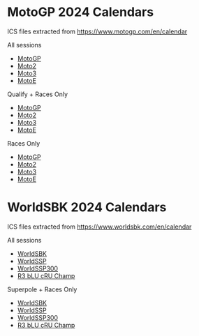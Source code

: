 # MotoGP 2024 Calendars

ICS files extracted from <a href="https://www.motogp.com/en/calendar">https://www.motogp.com/en/calendar</a>

All sessions
- <a href="motogp/2024/MotoGP_2024_calendar.ics">MotoGP</a>
- <a href="motogp/2024/Moto2_2024_calendar.ics">Moto2</a>
- <a href="motogp/2024/Moto3_2024_calendar.ics">Moto3</a>
- <a href="motogp/2024/MotoE_2024_calendar.ics">MotoE</a>

Qualify + Races Only
- <a href="motogp/2024/MotoGP_filtered_2024_calendar.ics">MotoGP</a>
- <a href="motogp/2024/Moto2_filtered_2024_calendar.ics">Moto2</a>
- <a href="motogp/2024/Moto3_filtered_2024_calendar.ics">Moto3</a>
- <a href="motogp/2024/MotoE_filtered_2024_calendar.ics">MotoE</a>

Races Only
- <a href="motogp/2024/MotoGP_sprint-and-race_2024_calendar.ics">MotoGP</a>
- <a href="motogp/2024/Moto2_sprint-and-race_2024_calendar.ics">Moto2</a>
- <a href="motogp/2024/Moto3_sprint-and-race_2024_calendar.ics">Moto3</a>
- <a href="motogp/2024/MotoE_sprint-and-race_2024_calendar.ics">MotoE</a>


# WorldSBK 2024 Calendars

ICS files extracted from <a href="https://www.worldsbk.com/en/calendar">https://www.worldsbk.com/en/calendar</a>

All sessions
- <a href="wsbk/2024/WorldSBK_2024_calendar.ics">WorldSBK</a>
- <a href="wsbk/2024/WorldSSP_2024_calendar.ics">WorldSSP</a>
- <a href="wsbk/2024/WorldSSP300_2024_calendar.ics">WorldSSP300</a>
- <a href="wsbk/2024/R3 bLU cRU Champ_2024_calendar.ics">R3 bLU cRU Champ</a>

Superpole + Races Only
- <a href="wsbk/2024/WorldSBK_filtered_2024_calendar.ics">WorldSBK</a>
- <a href="wsbk/2024/WorldSSP_filtered_2024_calendar.ics">WorldSSP</a>
- <a href="wsbk/2024/WorldSSP300_filtered_2024_calendar.ics">WorldSSP300</a>
- <a href="wsbk/2024/R3 bLU cRU Champ_filtered_2024_calendar.ics">R3 bLU cRU Champ</a>
